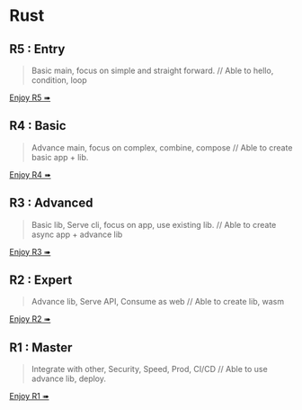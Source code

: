 # Rust

## R5 : Entry

> Basic main, focus on simple and straight forward. // Able to hello, condition, loop

[Enjoy R5 ➠](./r5/mod.md)

## R4 : Basic

> Advance main, focus on complex, combine, compose // Able to create basic app + lib.

[Enjoy R4 ➠](./r4/mod.md)

## R3 : Advanced

> Basic lib, Serve cli, focus on app, use existing lib. // Able to create async app + advance lib

[Enjoy R3 ➠](./r3/mod.md)

## R2 : Expert

> Advance lib, Serve API, Consume as web // Able to create lib, wasm

[Enjoy R2 ➠](./r2/mod.md)

## R1 : Master

> Integrate with other, Security, Speed, Prod, CI/CD // Able to use advance lib, deploy.

[Enjoy R1 ➠](./r1/mod.md)
